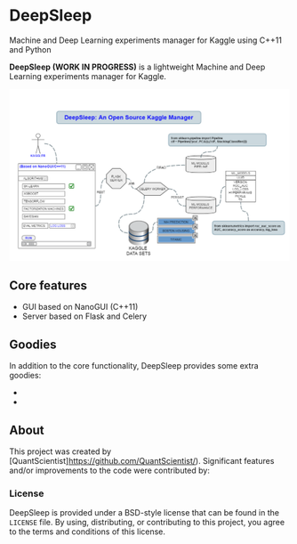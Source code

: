 # DeepSleep
Machine and Deep Learning experiments manager for Kaggle using C++11 and Python 


**DeepSleep (WORK IN PROGRESS)** is a lightweight Machine and Deep Learning experiments manager for Kaggle.

![DeepSleep Architecture](DEEPSLEEP.png)

## Core features
- GUI based on NanoGUI (C++11)
- Server based on Flask and Celery 

## Goodies
In addition to the core functionality, DeepSleep provides some extra goodies:

- 
- 

## About

This project was created by [QuantScientist]https://github.com/QuantScientist/).
Significant features and/or improvements to the code were contributed by:

### License

DeepSleep is provided under a BSD-style license that can be found in the
``LICENSE`` file. By using, distributing, or contributing to this project,
you agree to the terms and conditions of this license.
